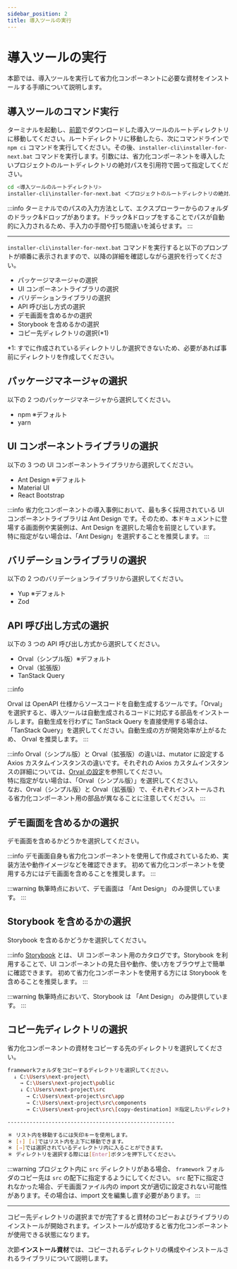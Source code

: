 ```yaml
---
sidebar_position: 2
title: 導入ツールの実行
---
```


# 導入ツールの実行

本節では、導入ツールを実行して省力化コンポーネントに必要な資材をインストールする手順について説明します。

## 導入ツールのコマンド実行

ターミナルを起動し、[前節](./prior-preparation.md)でダウンロードした導入ツールのルートディレクトリに移動してください。ルートディレクトリに移動したら、次にコマンドラインで `npm ci` コマンドを実行してください。その後、`installer-cli\installer-for-next.bat` コマンドを実行します。引数には、省力化コンポーネントを導入したいプロジェクトのルートディレクトリの絶対パスを引用符で囲って指定してください。

```bash title="terminal"
cd <導入ツールのルートディレクトリ>
installer-cli\installer-for-next.bat ＜プロジェクトのルートディレクトリの絶対パス＞
```

:::info
ターミナルでのパスの入力方法として、エクスプローラーからのフォルダのドラック&ドロップがあります。ドラック&ドロップをすることでパスが自動的に入力されるため、手入力の手間や打ち間違いを減らせます。
:::

---

`installer-cli\installer-for-next.bat` コマンドを実行すると以下のプロンプトが順番に表示されますので、以降の詳細を確認しながら選択を行ってください。

- パッケージマネージャの選択
- UI コンポーネントライブラリの選択
- バリデーションライブラリの選択
- API 呼び出し方式の選択
- デモ画面を含めるかの選択
- Storybook を含めるかの選択
- コピー先ディレクトリの選択(\*1)

\*1: すでに作成されているディレクトリしか選択できないため、必要があれば事前にディレクトリを作成してください。

## パッケージマネージャの選択

以下の 2 つのパッケージマネージャから選択してください。

- npm ※デフォルト
- yarn

## UI コンポーネントライブラリの選択

以下の 3 つの UI コンポーネントライブラリから選択してください。

- Ant Design ※デフォルト
- Material UI
- React Bootstrap

:::info
省力化コンポーネントの導入事例において、最も多く採用されている UI コンポーネントライブラリは Ant Design です。そのため、本ドキュメントに登場する画面例や実装例は、Ant Design を選択した場合を前提としています。  
特に指定がない場合は、「Ant Design」を選択することを推奨します。
:::

## バリデーションライブラリの選択

以下の 2 つのバリデーションライブラリから選択してください。

- Yup ※デフォルト
- Zod

## API 呼び出し方式の選択

以下の 3 つの API 呼び出し方式から選択してください。

- Orval（シンプル版）※デフォルト
- Orval（拡張版）
- TanStack Query

:::info

Orval は OpenAPI 仕様からソースコードを自動生成するツールです。「Orval」を選択すると、導入ツールは自動生成されるコードに対応する部品をインストールします。自動生成を行わずに TanStack Query を直接使用する場合は、「TanStack Query」を選択してください。自動生成の方が開発効率が上がるため、 Orval を推奨します。
:::

:::info
Orval（シンプル版）と Orval（拡張版）の違いは、mutator に設定する Axios カスタムインスタンスの違いです。それぞれの Axios カスタムインスタンスの詳細については、[Orval の設定](./working-after-introduction/orval-setting.md#3-axios-のカスタムインスタンスを作成する)を参照してください。  
特に指定がない場合は、「Orval（シンプル版）」を選択してください。  
なお、Orval（シンプル版）と Orval（拡張版）で、それぞれインストールされる省力化コンポーネント用の部品が異なることに注意してください。
:::

## デモ画面を含めるかの選択

デモ画面を含めるかどうかを選択してください。

:::info
デモ画面自身も省力化コンポーネントを使用して作成されているため、実装方法や動作イメージなどを確認できます。
初めて省力化コンポーネントを使用する方にはデモ画面を含めることを推奨します。
:::

:::warning
執筆時点において、デモ画面は 「Ant Design」 のみ提供しています。
:::

## Storybook を含めるかの選択

Storybook を含めるかどうかを選択してください。

:::info
[Storybook](https://storybook.js.org/) とは、 UI コンポーネント用のカタログです。Storybook を利用することで、UI コンポーネントの見た目や動作、使い方をブラウザ上で簡単に確認できます。
初めて省力化コンポーネントを使用する方には Storybook を含めることを推奨します。
:::

:::warning
執筆時点において、Storybook は 「Ant Design」 のみ提供しています。
:::

## コピー先ディレクトリの選択

省力化コンポーネントの資材をコピーする先のディレクトリを選択してください。

```bash title="ディレクトリの選択方法"
frameworkフォルダをコピーするディレクトリを選択してください。
  ↓ C:\Users\next-project\
    → C:\Users\next-project\public
    ↓ C:\Users\next-project\src
      → C:\Users\next-project\src\app
      → C:\Users\next-project\src\components
      → C:\Users\next-project\src\[copy-destination] ※指定したいディレクトリを選択する

-----------------------------------------------------

＊ リスト内を移動するには矢印キーを使用します。
＊ [↑] [↓]ではリスト内を上下に移動できます。
＊ [→]では選択されているディレクトリ内に入ることができます。
＊ ディレクトリを選択する際には[Enter]ボタンを押下してください。
```

:::warning
プロジェクト内に `src` ディレクトリがある場合、 `framework` フォルダのコピー先は `src` の配下に指定するようにしてください。 `src` 配下に指定されなかった場合、デモ画面ファイル内の import 文が適切に設定されない可能性があります。その場合は、import 文を編集し直す必要があります。
:::

---

コピー先ディレクトリの選択までが完了すると資材のコピーおよびライブラリのインストールが開始されます。インストールが成功すると省力化コンポーネントが使用できる状態になります。

次節<strong>インストール資材</strong>では、コピーされるディレクトリの構成やインストールされるライブラリについて説明します。
